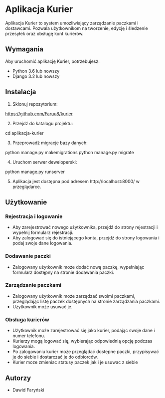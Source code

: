 # Aplikacja Kurier

Aplikacja Kurier to system umożliwiający zarządzanie paczkami i dostawcami. Pozwala użytkownikom na tworzenie, edycję i śledzenie przesyłek oraz obsługę kont kurierów.

## Wymagania

Aby uruchomić aplikację Kurier, potrzebujesz:

- Python 3.6 lub nowszy
- Django 3.2 lub nowszy

## Instalacja

1. Sklonuj repozytorium:

https://github.com/Faruu8/kurier


2. Przejdź do katalogu projektu:

cd aplikacja-kurier


3. Przeprowadź migracje bazy danych:

python manage.py makemigrations
python manage.py migrate


4. Uruchom serwer deweloperski:

python manage.py runserver



5. Aplikacja jest dostępna pod adresem http://localhost:8000/ w przeglądarce.

## Użytkowanie

### Rejestracja i logowanie

- Aby zarejestrować nowego użytkownika, przejdź do strony rejestracji i wypełnij formularz rejestracji.
- Aby zalogować się do istniejącego konta, przejdź do strony logowania i podaj swoje dane logowania.

### Dodawanie paczki

- Zalogowany użytkownik może dodać nową paczkę, wypełniając formularz dostępny na stronie dodawania paczki.

### Zarządzanie paczkami

- Zalogowany użytkownik może zarządzać swoimi paczkami, przeglądając listę paczek dostępnych na stronie zarządzania paczkami.
- Użytkownik może usuwać je.

### Obsługa kurierów

- Użytkownik może zarejestrować się jako kurier, podając swoje dane i numer telefonu.
- Kurierzy mogą logować się, wybierając odpowiednią opcję podczas logowania.
- Po zalogowaniu kurier może przeglądać dostępne paczki, przypisywać je do siebie i dostarczać je do odbiorców.
- Kurier moze zmieniac statusy paczek jak i je usuwac z siebie

## Autorzy

- Dawid Faryński








